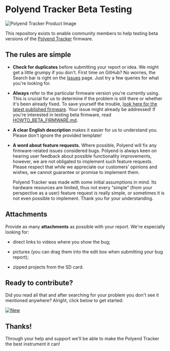 # Polyend Tracker Beta Testing

![Polyend Tracker Product Image](./images/product-image.jpg)

This repository exists to enable community members to help testing
beta versions of the [Polyend Tracker](https://polyend.com/tracker/)
firmware.

## The rules are simple

* **Check for duplicates** before submitting your report or idea.
  We might get a little grumpy if you don't.  First time on GitHub?
  No worries, the Search bar is right on the [Issues](https://github.com/polyend/TrackerIssues/issues)
  page.  Just try a few queries for what you're looking for.

* **Always** refer to the particular firmware version you're currently
  using.  This is crucial for us to determine if the problem is still
  there or whether it's been already fixed.  To save yourself the
  trouble,
  [look here for the latest published firmware](https://polyend.com/downloads/).
  Your issue might already be addressed!  If you're interested in testing
  beta firmware, read [HOWTO_BETA_FIRMWARE.md](./HOWTO_BETA_FIRMWARE.md).

* **A clear English description** makes it easier for us to understand you.
  Please don't ignore the provided template!
  
* **A word about feature requests.** Where possible, Polyend will fix any firmware-related issues considered bugs. 
Polyend is always keen on hearing user feedback about possible functionality improvements, 
however, we are not obligated to implement such feature requests. 
Please respect that while we appreciate our customers’ opinions and wishes, we cannot guarantee or promise to implement them.

  Polyend Tracker was made with some initial assumptions in mind. Its hardware resources are limited, 
thus not every “simple” (from your perspective as a user) feature request is really simple, 
or sometimes it is not even possible to implement. Thank you for your understanding.

## Attachments

Provide as many **attachments** as possible with your report.
We're especially looking for:

* direct links to videos where you show the bug;

* pictures (you can drag them into the edit box when submitting your
  bug report);

* zipped projects from the SD card.

## Ready to contribute?

Did you read all that and after searching for your problem you don't see
it mentioned anywhere?  Alright, click below to get started:

[![New](./images/new-issue.png)](https://github.com/polyend/TrackerIssues/issues/new/choose)

## Thanks!

Through your help and support we'll be able to make the Polyend Tracker
the best instrument it can!
